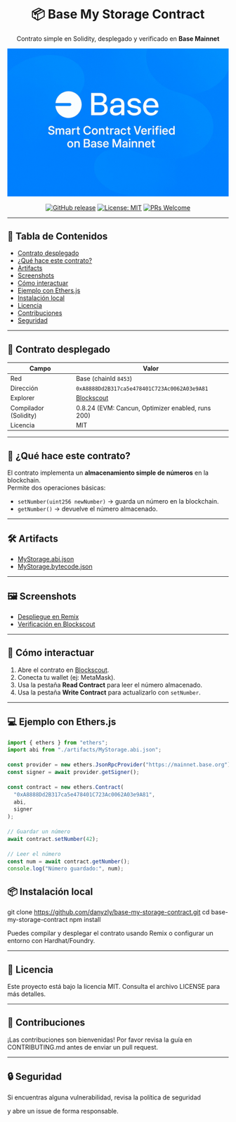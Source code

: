 <div align="center">
  <h1>📦 Base My Storage Contract</h1>
  <p>Contrato simple en Solidity, desplegado y verificado en <b>Base Mainnet</b></p>

  <img src="images/banner.png" alt="Banner" width="800"/>

  <br/>

  [![GitHub release](https://img.shields.io/github/v/release/danyzly/base-my-storage-contract)](https://github.com/danyzly/base-my-storage-contract/releases)
  [![License: MIT](https://img.shields.io/badge/License-MIT-yellow.svg)](./LICENSE)
  [![PRs Welcome](https://img.shields.io/badge/PRs-welcome-brightgreen.svg)](./CONTRIBUTING.md)
</div>

---

## 📑 Tabla de Contenidos
- [Contrato desplegado](#-contrato-desplegado)
- [¿Qué hace este contrato?](#-qué-hace-este-contrato)
- [Artifacts](#-artifacts)
- [Screenshots](#-screenshots)
- [Cómo interactuar](#-cómo-interactuar)
- [Ejemplo con Ethers.js](#-ejemplo-con-ethersjs)
- [Instalación local](#-instalación-local)
- [Licencia](#-licencia)
- [Contribuciones](#-contribuciones)
- [Seguridad](#-seguridad)

---

## 📇 Contrato desplegado

| Campo                 | Valor |
|-----------------------|-------|
| Red                   | Base (chainId `8453`) |
| Dirección             | `0xA8888Dd2B317ca5e478401C723Ac0062A03e9A81` |
| Explorer              | [Blockscout](https://base.blockscout.com/address/0xA8888Dd2B317ca5e478401C723Ac0062A03e9A81?tab=contract) |
| Compilador (Solidity) | 0.8.24 (EVM: Cancun, Optimizer enabled, runs 200) |
| Licencia              | MIT |

---

## 📖 ¿Qué hace este contrato?

El contrato implementa un **almacenamiento simple de números** en la blockchain.  
Permite dos operaciones básicas:

- `setNumber(uint256 newNumber)` → guarda un número en la blockchain.  
- `getNumber()` → devuelve el número almacenado.  

---

## 🛠️ Artifacts

- [MyStorage.abi.json](./artifacts/MyStorage.abi.json)  
- [MyStorage.bytecode.json](./artifacts/MyStorage.bytecode.json)  

---

## 🖼️ Screenshots

- [Despliegue en Remix](./images/remix-deploy.png)  
- [Verificación en Blockscout](./images/blockscout-verify.png)  

---

## 🚀 Cómo interactuar

1. Abre el contrato en [Blockscout](https://base.blockscout.com/address/0xA8888Dd2B317ca5e478401C723Ac0062A03e9A81?tab=contract).  
2. Conecta tu wallet (ej: MetaMask).  
3. Usa la pestaña **Read Contract** para leer el número almacenado.  
4. Usa la pestaña **Write Contract** para actualizarlo con `setNumber`.  

---

## 💻 Ejemplo con Ethers.js

```js
import { ethers } from "ethers";
import abi from "./artifacts/MyStorage.abi.json";

const provider = new ethers.JsonRpcProvider("https://mainnet.base.org");
const signer = await provider.getSigner();

const contract = new ethers.Contract(
  "0xA8888Dd2B317ca5e478401C723Ac0062A03e9A81",
  abi,
  signer
);

// Guardar un número
await contract.setNumber(42);

// Leer el número
const num = await contract.getNumber();
console.log("Número guardado:", num);
```

## 📦 Instalación local

git clone https://github.com/danyzly/base-my-storage-contract.git
cd base-my-storage-contract
npm install

Puedes compilar y desplegar el contrato usando Remix o configurar un entorno con Hardhat/Foundry.

---

## 📜 Licencia

Este proyecto está bajo la licencia MIT.
Consulta el archivo LICENSE
 para más detalles.

---

## 🙌 Contribuciones

¡Las contribuciones son bienvenidas!
Por favor revisa la guía en CONTRIBUTING.md
 antes de enviar un pull request.

---

## 🔒 Seguridad

Si encuentras alguna vulnerabilidad, revisa la política de seguridad

y abre un issue de forma responsable.

